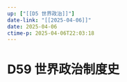 ```yaml
---
up: ["[[D5 世界政治]]"]
date-link: "[[2025-04-06]]"
date: 2025-04-06
ctime-p: 2025-04-06T22:03:18
---
```


# D59 世界政治制度史
